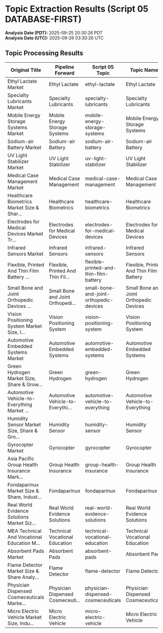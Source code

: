 # Topic Extraction Results (Script 05 DATABASE-FIRST)

**Analysis Date (PDT):** 2025-09-25 20:30:26 PDT  
**Analysis Date (UTC):** 2025-09-26 03:30:26 UTC

## Topic Processing Results

| Original Title | Pipeline Forward | Script 05 Topic | Topic Name | Confidence |
|---|---|---|---|---|
| Ethyl Lactate Market | Ethyl Lactate | ethyl-lactate | Ethyl Lactate | 0.800 |
| Specialty Lubricants Market | Specialty Lubricants | specialty-lubricants | Specialty Lubricants | 0.800 |
| Mobile Energy Storage Systems Market | Mobile Energy Storage Systems | mobile-energy-storage-systems | Mobile Energy Storage Systems | 0.800 |
| Sodium-air Battery Market | Sodium-air Battery | sodium-air-battery | Sodium-air Battery | 0.800 |
| UV Light Stabilizer Market | UV Light Stabilizer | uv-light-stabilizer | UV Light Stabilizer | 0.800 |
| Medical Case Management Market | Medical Case Management | medical-case-management | Medical Case Management | 0.800 |
| Healthcare Biometrics Market Size & Shar... | Healthcare Biometrics | healthcare-biometrics | Healthcare Biometrics | 0.800 |
| Electrodes for Medical Devices Market Tr... | Electrodes for Medical Devices | electrodes-for-medical-devices | Electrodes for Medical Devices | 0.800 |
| Infrared Sensors Market | Infrared Sensors | infrared-sensors | Infrared Sensors | 0.800 |
| Flexible, Printed And Thin Film Battery ... | Flexible, Printed And Thin Fil... | flexible-printed-and-thin-film-battery | Flexible, Printed And Thin Film Battery | 0.800 |
| Small Bone and Joint Orthopedic Devices ... | Small Bone and Joint Orthopedi... | small-bone-and-joint-orthopedic-devices | Small Bone and Joint Orthopedic Devices | 0.800 |
| Vision Positioning System Market Size, I... | Vision Positioning System | vision-positioning-system | Vision Positioning System | 0.800 |
| Automotive Embedded Systems Market | Automotive Embedded Systems | automotive-embedded-systems | Automotive Embedded Systems | 0.800 |
| Green Hydrogen Market Size, Share & Grow... | Green Hydrogen | green-hydrogen | Green Hydrogen | 0.800 |
| Automotive Vehicle-to-Everything Market ... | Automotive Vehicle-to-Everythi... | automotive-vehicle-to-everything | Automotive Vehicle-to-Everything | 0.800 |
| Humidity Sensor Market Size, Share & Gro... | Humidity Sensor | humidity-sensor | Humidity Sensor | 0.800 |
| Gyrocopter Market | Gyrocopter | gyrocopter | Gyrocopter | 0.600 |
| Asia Pacific Group Health Insurance Mark... | Group Health Insurance | group-health-insurance | Group Health Insurance | 0.800 |
| Fondaparinux Market Size & Share, Indust... | Fondaparinux | fondaparinux | Fondaparinux | 0.600 |
| Real World Evidence Solutions Market Siz... | Real World Evidence Solutions | real-world-evidence-solutions | Real World Evidence Solutions | 0.800 |
| MEA Technical And Vocational Education M... | Technical Vocational Education | technical-vocational-education | Technical Vocational Education | 0.800 |
| Absorbent Pads Market | Absorbent Pads | absorbent-pads | Absorbent Pads | 0.800 |
| Flame Detector Market Size & Share Analy... | Flame Detector | flame-detector | Flame Detector | 0.800 |
| Physician Dispensed Cosmeceuticals Marke... | Physician Dispensed Cosmeceuti... | physician-dispensed-cosmeceuticals | Physician Dispensed Cosmeceuticals | 0.800 |
| Micro Electric Vehicle Market Size, Indu... | Micro Electric Vehicle | micro-electric-vehicle | Micro Electric Vehicle | 0.800 |
